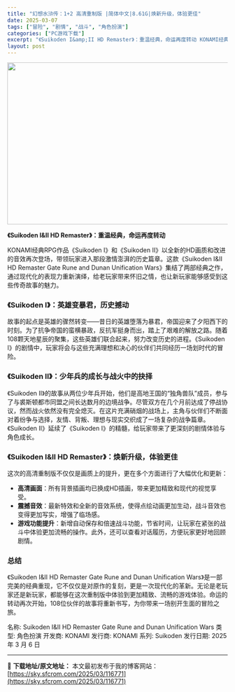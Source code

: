 ```yaml
---
title: "幻想水浒传：1+2 高清重制版 |简体中文|8.61G|焕新升级，体验更佳"
date: 2025-03-07
tags: ["冒险", "剧情", "战斗", "角色扮演"]
categories: ["PC游戏下载"]
excerpt: "《Suikoden I&amp;II HD Remaster》：重温经典，命运再度转动 KONAMI经典RPG作品《Suikoden I》和《Suikoden II》以全新的HD画质和改进的音效再次登场，带领玩家进入那段激情澎湃的历史篇章。这款《Suikoden I&amp;II HD Remast&hellip;"
layout: post
---
```


<img class="aligncenter size-full wp-image-116772" src="https://sky.sfcrom.com/wp-content/uploads/2025/03/2025030703141312.webp" alt="" width="660" height="370" />

<strong>《Suikoden I&amp;II HD Remaster》：重温经典，命运再度转动</strong>

KONAMI经典RPG作品《Suikoden I》和《Suikoden II》以全新的HD画质和改进的音效再次登场，带领玩家进入那段激情澎湃的历史篇章。这款《Suikoden I&amp;II HD Remaster Gate Rune and Dunan Unification Wars》集结了两部经典之作，通过现代化的表现力重新演绎，给老玩家带来怀旧之情，也让新玩家能够感受到这些传奇故事的魅力。
<h3>《Suikoden I》：英雄变暴君，历史撼动</h3>
故事的起点是英雄的骤然转变——昔日的英雄堕落为暴君，帝国迎来了夕阳西下的时刻。为了抗争帝国的蛮横暴政，反抗军挺身而出，踏上了艰难的解放之路。随着108颗天地星辰的聚集，这些英雄们联合起来，努力改变历史的进程。《Suikoden I》的剧情中，玩家将会与这些充满理想和决心的伙伴们共同经历一场划时代的冒险。
<h3>《Suikoden II》：少年兵的成长与战火中的抉择</h3>
《Suikoden II》的故事从两位少年兵开始，他们是高地王国的“独角兽队”成员，参与了与裘斯顿都市同盟之间长达数月的边境战争。尽管双方在几个月前达成了停战协议，然而战火依然没有完全熄灭。在这片充满硝烟的战场上，主角与伙伴们不断面对着纷争与选择，友情、背叛、理想与现实交织成了一场复杂的战争篇章。《Suikoden II》延续了《Suikoden I》的精髓，给玩家带来了更深刻的剧情体验与角色成长。
<h3>《Suikoden I&amp;II HD Remaster》：焕新升级，体验更佳</h3>
这次的高清重制版不仅仅是画质上的提升，更在多个方面进行了大幅优化和更新：
<ul>
 	<li><strong>高清画面</strong>：所有背景插画均已换成HD插画，带来更加精致和现代的视觉享受。</li>
 	<li><strong>震撼音效</strong>：最新特效和全新的音效系统，使得点绘动画更加生动，战斗音效也变得更加写实，增强了临场感。</li>
 	<li><strong>游戏功能提升</strong>：新增自动保存和倍速战斗功能，节省时间，让玩家在紧张的战斗中体验更加流畅的操作。此外，还可以查看对话履历，方便玩家更好地回顾剧情。</li>
</ul>
<h3>总结</h3>
《Suikoden I&amp;II HD Remaster Gate Rune and Dunan Unification Wars》是一部完美的经典重现，它不仅仅是对原作的复刻，更是一次现代化的革新。无论是老玩家还是新玩家，都能够在这次重制版中体验到更加精致、流畅的游戏体验。命运的转动再次开始，108位伙伴的故事将重新书写，为你带来一场别开生面的冒险之旅。

名称: Suikoden I&amp;II HD Remaster Gate Rune and Dunan Unification Wars
类型: 角色扮演
开发商: KONAMI
发行商: KONAMI
系列: Suikoden
发行日期: 2025 年 3 月 6 日

---
📖 **下载地址/原文地址：** 本文最初发布于我的博客网站：[https://sky.sfcrom.com/2025/03/116771](https://sky.sfcrom.com/2025/03/116771)
